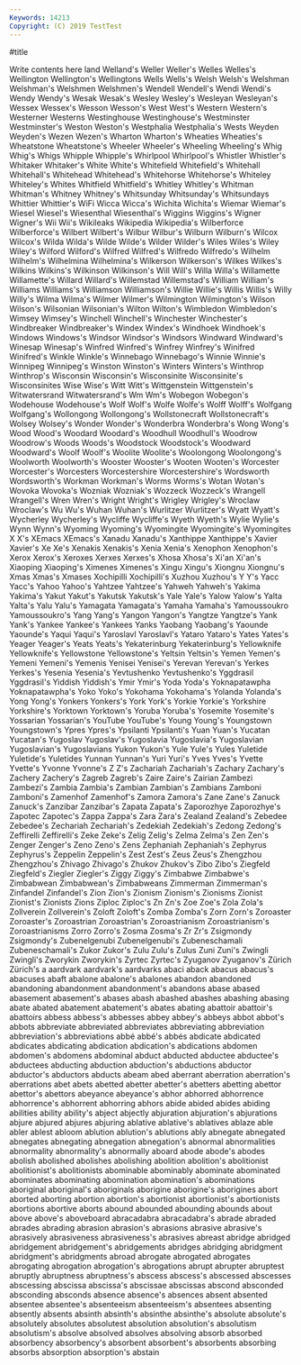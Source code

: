 ```yaml
---
Keywords: 14213
Copyright: (C) 2019 TestTest
---
```


#title

Write contents here
land Welland's Weller Weller's Welles
Welles's Wellington Wellington's Wellingtons Wells Wells's Welsh Welsh's Welshman Welshman's
Welshmen Welshmen's Wendell Wendell's Wendi Wendi's Wendy Wendy's Wesak Wesak's
Wesley Wesley's Wesleyan Wesleyan's Wessex Wessex's Wesson Wesson's West West's
Western Western's Westerner Westerns Westinghouse Westinghouse's Westminster Westminster's Weston Weston's
Westphalia Westphalia's Wests Weyden Weyden's Wezen Wezen's Wharton Wharton's Wheaties
Wheaties's Wheatstone Wheatstone's Wheeler Wheeler's Wheeling Wheeling's Whig Whig's Whigs
Whipple Whipple's Whirlpool Whirlpool's Whistler Whistler's Whitaker Whitaker's White White's
Whitefield Whitefield's Whitehall Whitehall's Whitehead Whitehead's Whitehorse Whitehorse's Whiteley Whiteley's
Whites Whitfield Whitfield's Whitley Whitley's Whitman Whitman's Whitney Whitney's Whitsunday
Whitsunday's Whitsundays Whittier Whittier's WiFi Wicca Wicca's Wichita Wichita's Wiemar
Wiemar's Wiesel Wiesel's Wiesenthal Wiesenthal's Wiggins Wiggins's Wigner Wigner's Wii
Wii's Wikileaks Wikipedia Wikipedia's Wilberforce Wilberforce's Wilbert Wilbert's Wilbur Wilbur's
Wilburn Wilburn's Wilcox Wilcox's Wilda Wilda's Wilde Wilde's Wilder Wilder's
Wiles Wiles's Wiley Wiley's Wilford Wilford's Wilfred Wilfred's Wilfredo Wilfredo's
Wilhelm Wilhelm's Wilhelmina Wilhelmina's Wilkerson Wilkerson's Wilkes Wilkes's Wilkins Wilkins's
Wilkinson Wilkinson's Will Will's Willa Willa's Willamette Willamette's Willard Willard's
Willemstad Willemstad's William William's Williams Williams's Williamson Williamson's Willie Willie's
Willis Willis's Willy Willy's Wilma Wilma's Wilmer Wilmer's Wilmington Wilmington's
Wilson Wilson's Wilsonian Wilsonian's Wilton Wilton's Wimbledon Wimbledon's Wimsey Wimsey's
Winchell Winchell's Winchester Winchester's Windbreaker Windbreaker's Windex Windex's Windhoek Windhoek's
Windows Windows's Windsor Windsor's Windsors Windward Windward's Winesap Winesap's Winfred
Winfred's Winfrey Winfrey's Winifred Winifred's Winkle Winkle's Winnebago Winnebago's Winnie
Winnie's Winnipeg Winnipeg's Winston Winston's Winters Winters's Winthrop Winthrop's Wisconsin
Wisconsin's Wisconsinite Wisconsinite's Wisconsinites Wise Wise's Witt Witt's Wittgenstein Wittgenstein's
Witwatersrand Witwatersrand's Wm Wm's Wobegon Wobegon's Wodehouse Wodehouse's Wolf Wolf's
Wolfe Wolfe's Wolff Wolff's Wolfgang Wolfgang's Wollongong Wollongong's Wollstonecraft Wollstonecraft's
Wolsey Wolsey's Wonder Wonder's Wonderbra Wonderbra's Wong Wong's Wood Wood's
Woodard Woodard's Woodhull Woodhull's Woodrow Woodrow's Woods Woods's Woodstock Woodstock's
Woodward Woodward's Woolf Woolf's Woolite Woolite's Woolongong Woolongong's Woolworth Woolworth's
Wooster Wooster's Wooten Wooten's Worcester Worcester's Worcesters Worcestershire Worcestershire's Wordsworth
Wordsworth's Workman Workman's Worms Worms's Wotan Wotan's Wovoka Wovoka's Wozniak
Wozniak's Wozzeck Wozzeck's Wrangell Wrangell's Wren Wren's Wright Wright's Wrigley
Wrigley's Wroclaw Wroclaw's Wu Wu's Wuhan Wuhan's Wurlitzer Wurlitzer's Wyatt
Wyatt's Wycherley Wycherley's Wycliffe Wycliffe's Wyeth Wyeth's Wylie Wylie's Wynn
Wynn's Wyoming Wyoming's Wyomingite Wyomingite's Wyomingites X X's XEmacs XEmacs's
Xanadu Xanadu's Xanthippe Xanthippe's Xavier Xavier's Xe Xe's Xenakis Xenakis's
Xenia Xenia's Xenophon Xenophon's Xerox Xerox's Xeroxes Xerxes Xerxes's Xhosa
Xhosa's Xi'an Xi'an's Xiaoping Xiaoping's Ximenes Ximenes's Xingu Xingu's Xiongnu
Xiongnu's Xmas Xmas's Xmases Xochipilli Xochipilli's Xuzhou Xuzhou's Y Y's
Yacc Yacc's Yahoo Yahoo's Yahtzee Yahtzee's Yahweh Yahweh's Yakima Yakima's
Yakut Yakut's Yakutsk Yakutsk's Yale Yale's Yalow Yalow's Yalta Yalta's
Yalu Yalu's Yamagata Yamagata's Yamaha Yamaha's Yamoussoukro Yamoussoukro's Yang Yang's
Yangon Yangon's Yangtze Yangtze's Yank Yank's Yankee Yankee's Yankees Yanks
Yaobang Yaobang's Yaounde Yaounde's Yaqui Yaqui's Yaroslavl Yaroslavl's Yataro Yataro's
Yates Yates's Yeager Yeager's Yeats Yeats's Yekaterinburg Yekaterinburg's Yellowknife Yellowknife's
Yellowstone Yellowstone's Yeltsin Yeltsin's Yemen Yemen's Yemeni Yemeni's Yemenis Yenisei
Yenisei's Yerevan Yerevan's Yerkes Yerkes's Yesenia Yesenia's Yevtushenko Yevtushenko's Yggdrasil
Yggdrasil's Yiddish Yiddish's Ymir Ymir's Yoda Yoda's Yoknapatawpha Yoknapatawpha's Yoko
Yoko's Yokohama Yokohama's Yolanda Yolanda's Yong Yong's Yonkers Yonkers's York
York's Yorkie Yorkie's Yorkshire Yorkshire's Yorktown Yorktown's Yoruba Yoruba's Yosemite
Yosemite's Yossarian Yossarian's YouTube YouTube's Young Young's Youngstown Youngstown's Ypres
Ypres's Ypsilanti Ypsilanti's Yuan Yuan's Yucatan Yucatan's Yugoslav Yugoslav's Yugoslavia
Yugoslavia's Yugoslavian Yugoslavian's Yugoslavians Yukon Yukon's Yule Yule's Yules Yuletide
Yuletide's Yuletides Yunnan Yunnan's Yuri Yuri's Yves Yves's Yvette Yvette's
Yvonne Yvonne's Z Z's Zachariah Zachariah's Zachary Zachary's Zachery Zachery's
Zagreb Zagreb's Zaire Zaire's Zairian Zambezi Zambezi's Zambia Zambia's Zambian
Zambian's Zambians Zamboni Zamboni's Zamenhof Zamenhof's Zamora Zamora's Zane Zane's
Zanuck Zanuck's Zanzibar Zanzibar's Zapata Zapata's Zaporozhye Zaporozhye's Zapotec Zapotec's
Zappa Zappa's Zara Zara's Zealand Zealand's Zebedee Zebedee's Zechariah Zechariah's
Zedekiah Zedekiah's Zedong Zedong's Zeffirelli Zeffirelli's Zeke Zeke's Zelig Zelig's
Zelma Zelma's Zen Zen's Zenger Zenger's Zeno Zeno's Zens Zephaniah
Zephaniah's Zephyrus Zephyrus's Zeppelin Zeppelin's Zest Zest's Zeus Zeus's Zhengzhou
Zhengzhou's Zhivago Zhivago's Zhukov Zhukov's Zibo Zibo's Ziegfeld Ziegfeld's Ziegler
Ziegler's Ziggy Ziggy's Zimbabwe Zimbabwe's Zimbabwean Zimbabwean's Zimbabweans Zimmerman Zimmerman's
Zinfandel Zinfandel's Zion Zion's Zionism Zionism's Zionisms Zionist Zionist's Zionists
Zions Ziploc Ziploc's Zn Zn's Zoe Zoe's Zola Zola's Zollverein
Zollverein's Zoloft Zoloft's Zomba Zomba's Zorn Zorn's Zoroaster Zoroaster's Zoroastrian
Zoroastrian's Zoroastrianism Zoroastrianism's Zoroastrianisms Zorro Zorro's Zosma Zosma's Zr Zr's
Zsigmondy Zsigmondy's Zubenelgenubi Zubenelgenubi's Zubeneschamali Zubeneschamali's Zukor Zukor's Zulu Zulu's
Zulus Zuni Zuni's Zwingli Zwingli's Zworykin Zworykin's Zyrtec Zyrtec's Zyuganov
Zyuganov's Zürich Zürich's a aardvark aardvark's aardvarks abaci aback abacus
abacus's abacuses abaft abalone abalone's abalones abandon abandoned abandoning abandonment
abandonment's abandons abase abased abasement abasement's abases abash abashed abashes
abashing abasing abate abated abatement abatement's abates abating abattoir abattoir's
abattoirs abbess abbess's abbesses abbey abbey's abbeys abbot abbot's abbots
abbreviate abbreviated abbreviates abbreviating abbreviation abbreviation's abbreviations abbé abbé's abbés
abdicate abdicated abdicates abdicating abdication abdication's abdications abdomen abdomen's abdomens
abdominal abduct abducted abductee abductee's abductees abducting abduction abduction's abductions
abductor abductor's abductors abducts abeam abed aberrant aberration aberration's aberrations
abet abets abetted abetter abetter's abetters abetting abettor abettor's abettors
abeyance abeyance's abhor abhorred abhorrence abhorrence's abhorrent abhorring abhors abide
abided abides abiding abilities ability ability's abject abjectly abjuration abjuration's
abjurations abjure abjured abjures abjuring ablative ablative's ablatives ablaze able
abler ablest abloom ablution ablution's ablutions ably abnegate abnegated abnegates
abnegating abnegation abnegation's abnormal abnormalities abnormality abnormality's abnormally aboard abode
abode's abodes abolish abolished abolishes abolishing abolition abolition's abolitionist abolitionist's
abolitionists abominable abominably abominate abominated abominates abominating abomination abomination's abominations
aboriginal aboriginal's aboriginals aborigine aborigine's aborigines abort aborted aborting abortion
abortion's abortionist abortionist's abortionists abortions abortive aborts abound abounded abounding
abounds about above above's aboveboard abracadabra abracadabra's abrade abraded abrades
abrading abrasion abrasion's abrasions abrasive abrasive's abrasively abrasiveness abrasiveness's abrasives
abreast abridge abridged abridgement abridgement's abridgements abridges abridging abridgment abridgment's
abridgments abroad abrogate abrogated abrogates abrogating abrogation abrogation's abrogations abrupt
abrupter abruptest abruptly abruptness abruptness's abscess abscess's abscessed abscesses abscessing
abscissa abscissa's abscissae abscissas abscond absconded absconding absconds absence absence's
absences absent absented absentee absentee's absenteeism absenteeism's absentees absenting absently
absents absinth absinth's absinthe absinthe's absolute absolute's absolutely absolutes absolutest
absolution absolution's absolutism absolutism's absolve absolved absolves absolving absorb absorbed
absorbency absorbency's absorbent absorbent's absorbents absorbing absorbs absorption absorption's abstain
